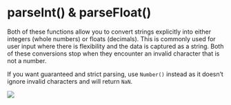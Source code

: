 # parseInt() & parseFloat()

Both of these functions allow you to convert strings explicitly into either integers (whole numbers) or floats (decimals). This is commonly used for user input where there is flexibility and the data is captured as a string. Both of these conversions stop when they encounter an invalid character that is not a number.

If you want guaranteed and strict parsing, use <code>Number()</code> instead as it doesn’t ignore invalid characters and will return <code>NaN</code>.

![](/assets/int-float.png)
